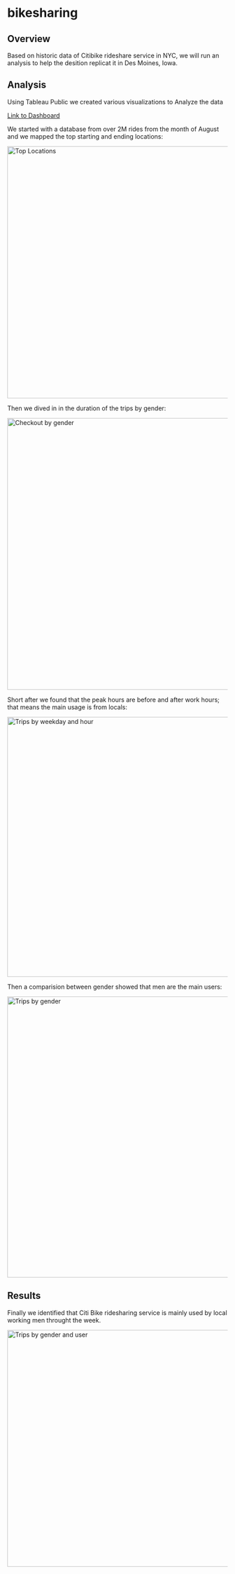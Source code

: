 # bikesharing

## Overview

Based on historic data of Citibike rideshare service in NYC, we will run an analysis to help the desition replicat it in Des Moines, Iowa.

## Analysis

Using Tableau Public we created various visualizations to Analyze the data

[Link to Dashboard](https://public.tableau.com/shared/97DT6WYFN?:display_count=n&:origin=viz_share_link "Link to Dashboard")

We started with a database from over 2M rides from the month of August and we mapped the top starting and ending locations:

<img width="576" alt="Top Locations" src="https://user-images.githubusercontent.com/90527212/157642022-8f02da98-c430-4c7d-9e8f-84c1182caa92.png">

Then we dived in in the duration of the trips by gender:

<img width="621" alt="Checkout by gender" src="https://user-images.githubusercontent.com/90527212/157642054-c6096fb1-f602-4f29-9bc1-4e3fed7455d8.png">

Short after we found that the peak hours are before and after work hours; that means the main usage is from locals:

<img width="594" alt="Trips by weekday and hour" src="https://user-images.githubusercontent.com/90527212/157642073-e3a69ad4-915f-4aac-b091-429bbf1342f5.png">

Then a comparision between gender showed that men are the main users:

<img width="642" alt="Trips by gender" src="https://user-images.githubusercontent.com/90527212/157642104-3319eb57-5c47-4c66-a37a-18f5d854b698.png">

## Results

Finally we identified that Citi Bike ridesharing service is mainly used by local working men throught the week.

<img width="541" alt="Trips by gender and user" src="https://user-images.githubusercontent.com/90527212/157642130-8d881f54-1855-46c7-92a8-674b9015d5b2.png">
